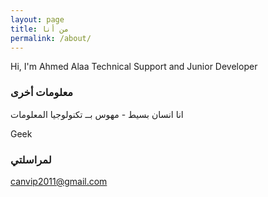```yaml
---
layout: page
title: من أنا
permalink: /about/
---
```

Hi, I'm Ahmed Alaa 
Technical Support and Junior Developer


### معلومات أخرى


انا انسان بسيط - مهوس بــ تكنولوجيا المعلومات 


   Geek

### لمراسلتي

[canvip2011@gmail.com](mailto:canvip2011@gmail.com)
